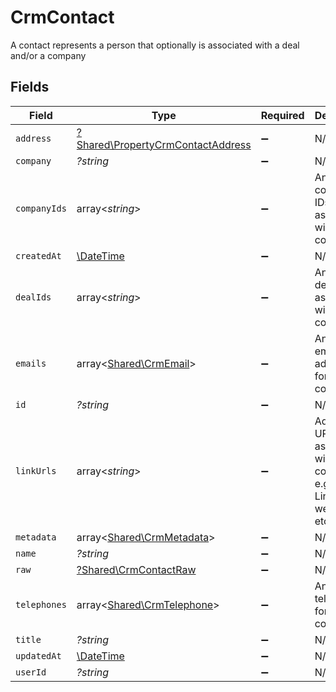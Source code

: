# CrmContact

A contact represents a person that optionally is associated with a deal and/or a company


## Fields

| Field                                                                                 | Type                                                                                  | Required                                                                              | Description                                                                           |
| ------------------------------------------------------------------------------------- | ------------------------------------------------------------------------------------- | ------------------------------------------------------------------------------------- | ------------------------------------------------------------------------------------- |
| `address`                                                                             | [?Shared\PropertyCrmContactAddress](../../Models/Shared/PropertyCrmContactAddress.md) | :heavy_minus_sign:                                                                    | N/A                                                                                   |
| `company`                                                                             | *?string*                                                                             | :heavy_minus_sign:                                                                    | N/A                                                                                   |
| `companyIds`                                                                          | array<*string*>                                                                       | :heavy_minus_sign:                                                                    | An array of company IDs associated with this contact                                  |
| `createdAt`                                                                           | [\DateTime](https://www.php.net/manual/en/class.datetime.php)                         | :heavy_minus_sign:                                                                    | N/A                                                                                   |
| `dealIds`                                                                             | array<*string*>                                                                       | :heavy_minus_sign:                                                                    | An array of deal IDs associated with this contact                                     |
| `emails`                                                                              | array<[Shared\CrmEmail](../../Models/Shared/CrmEmail.md)>                             | :heavy_minus_sign:                                                                    | An array of email addresses for this contact                                          |
| `id`                                                                                  | *?string*                                                                             | :heavy_minus_sign:                                                                    | N/A                                                                                   |
| `linkUrls`                                                                            | array<*string*>                                                                       | :heavy_minus_sign:                                                                    | Additional URLs associated with the contact e.g., LinkedIn, website, etc              |
| `metadata`                                                                            | array<[Shared\CrmMetadata](../../Models/Shared/CrmMetadata.md)>                       | :heavy_minus_sign:                                                                    | N/A                                                                                   |
| `name`                                                                                | *?string*                                                                             | :heavy_minus_sign:                                                                    | N/A                                                                                   |
| `raw`                                                                                 | [?Shared\CrmContactRaw](../../Models/Shared/CrmContactRaw.md)                         | :heavy_minus_sign:                                                                    | N/A                                                                                   |
| `telephones`                                                                          | array<[Shared\CrmTelephone](../../Models/Shared/CrmTelephone.md)>                     | :heavy_minus_sign:                                                                    | An array of telephones for this contact                                               |
| `title`                                                                               | *?string*                                                                             | :heavy_minus_sign:                                                                    | N/A                                                                                   |
| `updatedAt`                                                                           | [\DateTime](https://www.php.net/manual/en/class.datetime.php)                         | :heavy_minus_sign:                                                                    | N/A                                                                                   |
| `userId`                                                                              | *?string*                                                                             | :heavy_minus_sign:                                                                    | N/A                                                                                   |